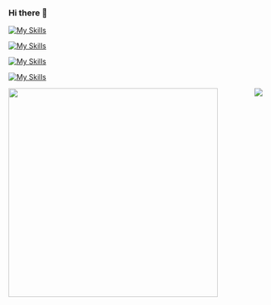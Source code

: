 ### Hi there 👋
[![My Skills](https://skillicons.dev/icons?i=cs,py,c,java)](https://skillicons.dev)


[![My Skills](https://skillicons.dev/icons?i=js,html,css,bootstrap)](https://skillicons.dev)

[![My Skills](https://skillicons.dev/icons?i=symfony,php,maven,spring)](https://skillicons.dev)

[![My Skills](https://skillicons.dev/icons?i=mysql)](https://skillicons.dev)


<a href="https://github.com/Tibood/Tibood">
  <img align="left" width="415" src="https://github-readme-stats-84epz4g6d-satmyx.vercel.app/api?username=Tibood&show_icons=true&theme=dark&locale=fr"/>
</a>
<a href="https://github.com/Tibood/Tibood">
  <img align="right" src="https://github-readme-stats-woad-one-36.vercel.app/api/top-langs/?username=Tibood&layout=compact&theme=dark&locale=fr" />
</a>
<!--
[![My Skills](https://skillicons.dev/icons?i=bitbucket,blender,debian,discord,bots,docker,dotnet,git,github,githubactions,gitlab,jquery,kotlin,laravel,linux,lua,md,nginx,opencv,postgres,postman,powershell,robloxstudio,vscode			)](https://skillicons.dev)
[![My Skills](https://skillicons.dev/icons?i=aws,azure,gcp)](https://skillicons.dev)
[![My Skills](https://skillicons.dev/icons?i=androidstudio)](https://skillicons.dev)



**Tibood/Tibood** is a ✨ _special_ ✨ repository because its `README.md` (this file) appears on your GitHub profile.

Here are some ideas to get you started:

- 🔭 I’m currently working on ...
- 🌱 I’m currently learning ...
- 👯 I’m looking to collaborate on ...
- 🤔 I’m looking for help with ...
- 💬 Ask me about ...
- 📫 How to reach me: ...
- 😄 Pronouns: ...
- ⚡ Fun fact: ...
-->
